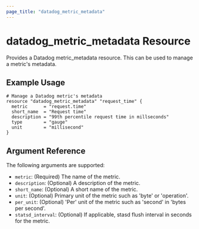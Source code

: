 ```yaml
---
page_title: "datadog_metric_metadata"
---
```


# datadog_metric_metadata Resource

Provides a Datadog metric_metadata resource. This can be used to manage a metric's metadata.

## Example Usage

```hcl
# Manage a Datadog metric's metadata
resource "datadog_metric_metadata" "request_time" {
  metric      = "request.time"
  short_name  = "Request time"
  description = "99th percentile request time in millseconds"
  type        = "gauge"
  unit        = "millisecond"
}
```

## Argument Reference

The following arguments are supported:

* `metric`: (Required) The name of the metric.
* `description`: (Optional) A description of the metric.
* `short_name`: (Optional) A short name of the metric.
* `unit`: (Optional) Primary unit of the metric such as 'byte' or 'operation'.
* `per_unit`: (Optional) 'Per' unit of the metric such as 'second' in 'bytes per second'.
* `statsd_interval`: (Optional) If applicable, stasd flush interval in seconds for the metric.

